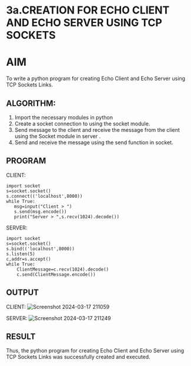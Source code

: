 # 3a.CREATION FOR ECHO CLIENT AND ECHO SERVER USING TCP SOCKETS
# AIM
To write a python program for creating Echo Client and Echo Server using TCP
Sockets Links.
## ALGORITHM:
1. Import the necessary modules in python
2. Create a socket connection to using the socket module.
3. Send message to the client and receive the message from the client using the Socket module in
 server .
4. Send and receive the message using the send function in socket.
## PROGRAM
CLIENT:
```
import socket 
s=socket.socket() 
s.connect(('localhost',8000)) 
while True: 
   msg=input("Client > ") 
   s.send(msg.encode()) 
   print("Server > ",s.recv(1024).decode())
```
SERVER:
```
import socket 
s=socket.socket() 
s.bind(('localhost',8000)) 
s.listen(5) 
c,addr=s.accept() 
while True: 
    ClientMessage=c.recv(1024).decode() 
    c.send(ClientMessage.encode())
```
## OUTPUT
CLIENT:
![Screenshot 2024-03-17 211059](https://github.com/HARISHA2006/3a.Sockets_Creation_for_Echo_Client_and_Echo_Server/assets/148843830/30ff104d-40e6-45a6-8b6c-225ed5948653)

SERVER:
![Screenshot 2024-03-17 211249](https://github.com/HARISHA2006/3a.Sockets_Creation_for_Echo_Client_and_Echo_Server/assets/148843830/f9990833-595a-48ce-9674-6b3ed0c7ae95)

## RESULT
Thus, the python program for creating Echo Client and Echo Server using TCP Sockets Links 
was successfully created and executed.
